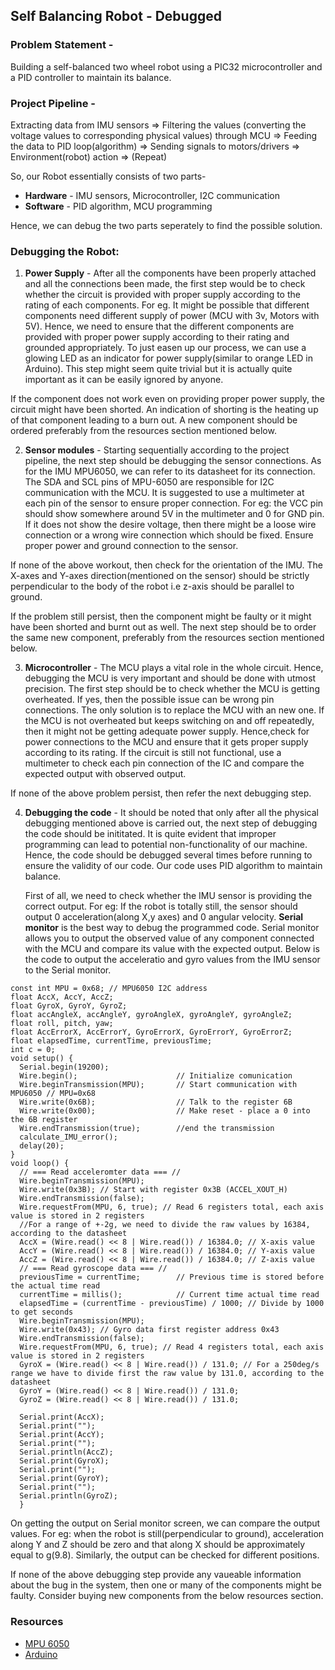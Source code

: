 ## Self Balancing Robot - Debugged

### __Problem Statement__ - 
Building a self-balanced two wheel robot using a PIC32 microcontroller and a PID controller to maintain its balance.

### __Project Pipeline__ - 

   Extracting data from IMU sensors => Filtering the values (converting the voltage values to corresponding physical values) through MCU => Feeding the data to PID loop(algorithm) => Sending signals to motors/drivers => Environment(robot) action => (Repeat)
   
   So, our Robot essentially consists of two parts-
   
   * __Hardware__ - IMU sensors, Microcontroller, I2C communication
   * __Software__ - PID algorithm, MCU programming
   
   Hence, we can debug the two parts seperately to find the possible solution.

### __Debugging the Robot:__

  1. __Power Supply__ - After all the components have been properly attached and all the connections been made, the first step would be to check whether the circuit is provided with proper supply according to the rating of each components. For eg. It might be possible that different components need different supply of power (MCU with 3v, Motors with 5V). Hence, we need to ensure that the different components are provided with proper power supply according to their rating and grounded appropriately. To just easen up our process, we can use a glowing LED as an indicator for power supply(similar to orange LED in Arduino). This step might seem quite trivial but it is actually quite important as it can be easily ignored by anyone. 
  
  If the component does not work even on providing proper power supply, the circuit might have been shorted. An indication of shorting is the heating up of that component leading to a burn out. A new component should be ordered preferably from the resources section mentioned below.
  
 2. __Sensor modules__ - Starting sequentially according to the project pipeline, the next step should be debugging the sensor  connections. As for the IMU MPU6050, we can refer to its datasheet for its connection. The SDA and SCL pins of MPU-6050 are responsible for I2C communication with the MCU. It is suggested to use a multimeter at each pin of the sensor to ensure proper connection. For eg: the VCC pin should show somewhere around 5V in the multimeter and 0 for GND pin. If it does not show the desire voltage, then there might be a loose wire connection or a wrong wire connection which should be fixed. Ensure proper power and ground connection to the sensor. 
 
  If none of the above workout, then check for the orientation of the IMU. The X-axes and Y-axes direction(mentioned on the sensor) should be strictly perpendicular to the body of the robot i.e z-axis should be parallel to ground.
 
  If the problem still persist, then the component might be faulty or it might have been shorted and burnt out as well. The next step should be to order the same new component, preferably from the resources section mentioned below. 
   
 3. __Microcontroller__ - The MCU plays a vital role in the whole circuit. Hence, debugging the MCU is very important and should be done with utmost precision. The first step should be to check whether the MCU is getting overheated. If yes, then the possible issue can be wrong pin connections. The only solution is to replace the MCU with an new one.  If the MCU is not overheated but keeps switching on and off repeatedly, then it might not be getting adequate power supply. Hence,check for power connections to the MCU and ensure that it gets proper supply according to its rating. If the circuit is still not functional, use a multimeter to check each pin connection of the IC and compare the expected output with observed output. 
 
 If none of the above problem persist, then refer the next debugging step.
 
 4. __Debugging the code__ - It should be noted that only after all the physical debugging mentioned above is carried out, the next step of debugging the code should be inititated. It is quite evident that improper programming can lead to potential non-functionality of our machine. Hence, the code should be debugged several times before running to ensure the validity of our code. Our code uses PID algorithm to maintain balance. 
 
       First of all, we need to check whether the IMU sensor is providing the correct output. For eg: If the robot is totally still, the  sensor should output 0 acceleration(along X,y axes) and 0 angular velocity. __Serial monitor__ is the best way to debug the programmed  code. Serial monitor allows you to output the observed value of any component connected with the MCU and compare its value with the expected output. Below is the code to output the acceleratio and gyro values from the IMU sensor to the Serial monitor.
 
``` 
const int MPU = 0x68; // MPU6050 I2C address
float AccX, AccY, AccZ;
float GyroX, GyroY, GyroZ;
float accAngleX, accAngleY, gyroAngleX, gyroAngleY, gyroAngleZ;
float roll, pitch, yaw;
float AccErrorX, AccErrorY, GyroErrorX, GyroErrorY, GyroErrorZ;
float elapsedTime, currentTime, previousTime;
int c = 0;
void setup() {
  Serial.begin(19200);
  Wire.begin();                      // Initialize comunication
  Wire.beginTransmission(MPU);       // Start communication with MPU6050 // MPU=0x68
  Wire.write(0x6B);                  // Talk to the register 6B
  Wire.write(0x00);                  // Make reset - place a 0 into the 6B register
  Wire.endTransmission(true);        //end the transmission
  calculate_IMU_error();
  delay(20);
}
void loop() {
  // === Read acceleromter data === //
  Wire.beginTransmission(MPU);
  Wire.write(0x3B); // Start with register 0x3B (ACCEL_XOUT_H)
  Wire.endTransmission(false);
  Wire.requestFrom(MPU, 6, true); // Read 6 registers total, each axis value is stored in 2 registers
  //For a range of +-2g, we need to divide the raw values by 16384, according to the datasheet
  AccX = (Wire.read() << 8 | Wire.read()) / 16384.0; // X-axis value
  AccY = (Wire.read() << 8 | Wire.read()) / 16384.0; // Y-axis value
  AccZ = (Wire.read() << 8 | Wire.read()) / 16384.0; // Z-axis value
  // === Read gyroscope data === //
  previousTime = currentTime;        // Previous time is stored before the actual time read
  currentTime = millis();            // Current time actual time read
  elapsedTime = (currentTime - previousTime) / 1000; // Divide by 1000 to get seconds
  Wire.beginTransmission(MPU);
  Wire.write(0x43); // Gyro data first register address 0x43
  Wire.endTransmission(false);
  Wire.requestFrom(MPU, 6, true); // Read 4 registers total, each axis value is stored in 2 registers
  GyroX = (Wire.read() << 8 | Wire.read()) / 131.0; // For a 250deg/s range we have to divide first the raw value by 131.0, according to the datasheet
  GyroY = (Wire.read() << 8 | Wire.read()) / 131.0;
  GyroZ = (Wire.read() << 8 | Wire.read()) / 131.0;
  
  Serial.print(AccX);
  Serial.print("");
  Serial.print(AccY);
  Serial.print("");
  Serial.println(AccZ);
  Serial.print(GyroX);
  Serial.print("");
  Serial.print(GyroY);
  Serial.print("");
  Serial.println(GyroZ);
  }
  ```
   On getting the output on Serial monitor screen, we can compare the output values. For eg: when the robot is still(perpendicular to ground), acceleration along Y and Z should be zero and that along X should be approximately equal to g(9.8). Similarly, the output can be checked for different positions.
   
   
   If none of the above debugging step provide any vaueable information about the bug in the system, then one or many of the components might be faulty. Consider buying new components from the below resources section. 
   
   ### Resources
   
  * [MPU 6050](https://robu.in/product/mpu-6050-gyro-sensor-2-accelerometer/?gclid=CjwKCAjwwYP2BRBGEiwAkoBpAnCFNKDNL7hlFLU60GJX9Wi971pqqGnX0q__YpHHQyDJjibJfqbvARoC4kMQAvD_BwE)
  * [Arduino](https://www.amazon.in/Uno-ATmega328P-Compatible-ATMEGA16U2-Arduino/dp/B015C7SC5U/ref=sr_1_4?crid=AR5TA4SUBJDM&dchild=1&keywords=arduino+uno&qid=1589893793&sprefix=Ard%2Caps%2C265&sr=8-4)
 
